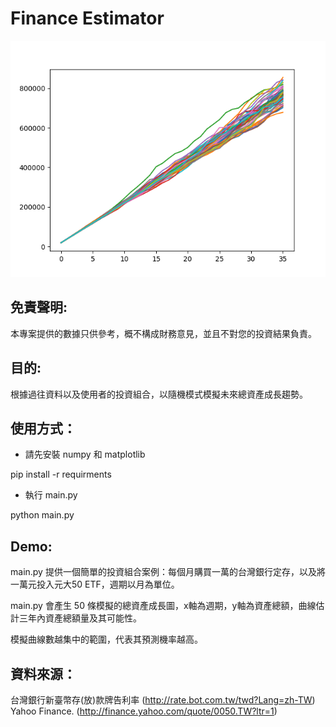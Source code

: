 # Finance Estimator

![demo](estimation.png?raw=true "Demo")

## 免責聲明:

本專案提供的數據只供參考，概不構成財務意見，並且不對您的投資結果負責。

## 目的:

根據過往資料以及使用者的投資組合，以隨機模式模擬未來總資產成長趨勢。

## 使用方式：

- 請先安裝 numpy 和 matplotlib

pip install -r requirments

- 執行 main.py

python main.py

## Demo:

main.py 提供一個簡單的投資組合案例：每個月購買一萬的台灣銀行定存，以及將
一萬元投入元大50 ETF，週期以月為單位。

main.py 會產生 50 條模擬的總資產成長圖，x軸為週期，y軸為資產總額，曲線估
計三年內資產總額量及其可能性。

模擬曲線數越集中的範圍，代表其預測機率越高。

## 資料來源：

台灣銀行新臺幣存(放)款牌告利率 (http://rate.bot.com.tw/twd?Lang=zh-TW)
Yahoo Finance. (http://finance.yahoo.com/quote/0050.TW?ltr=1)
